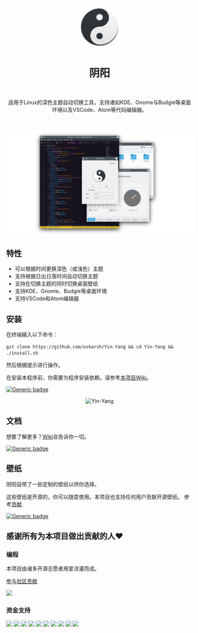 <p align="center">
  <img alt="Yin-Yang" title="Yin & Yang" src="resources/logo.svg" height="120">


<h1 align="center"> 阴阳 </h1> <br>
<p align="center">
   适用于Linux的深色主题自动切换工具，支持诸如KDE、Gnome与Budgie等桌面环境以及VSCode、Atom等代码编辑器。
</p>

<p align="center" >
    <img alt="" title="YinYang" src="https://img.shields.io/badge/Plasma-5.21-blue">
    <img alt="" title="YinYang" src="https://img.shields.io/badge/Yin&Yang-2.0-blue">
    <img alt="" title="YinYang" src="https://img.shields.io/badge/License-MIT-blue">
    <img alt="" title="YinYang" src="https://badges.frapsoft.com/os/v1/open-source.svg?v=103">
    <img alt="" title="YinYang" src="https://img.shields.io/badge/Build%20with-Python-yellow">
  

<p align="center">
  <img alt="Yin-Yang" title="Yin & Yang" src=".github/images/header.png">


## 特性

* 可以根据时间更换深色（或浅色）主题
* 支持根据日出日落时间自动切换主题
* 支持在切换主题的同时切换桌面壁纸
* 支持KDE、Gnome、Budgie等桌面环境
* 支持VSCode和Atom编辑器


## 安装
在终端输入以下命令：

```git clone https://github.com/oskarsh/Yin-Yang && cd Yin-Yang && ./install.sh```

然后根据提示进行操作。

在安装本程序前，你需要为程序安装依赖。请参考[本项目Wiki](https://github.com/oskarsh/Yin-Yang/wiki)。

[![Generic badge](https://img.shields.io/badge/see-Wiki-BLUE.svg)](<https://github.com/oskarsh/Yin-Yang/wiki>)

<p align="center" >
  <img alt="Yin-Yang" title="Yin & Yang" src=".github/images/settings.png" height="400">

## 文档

想要了解更多？[Wiki](https://github.com/oskarsh/Yin-Yang/wiki)会告诉你一切。

[![Generic badge](https://img.shields.io/badge/Visit-Wiki-BLUE.svg)](<https://github.com/oskarsh/Yin-Yang/wiki>)



## 壁纸

阴阳自带了一些定制的壁纸以供你选择。

这些壁纸是开源的，你可以随意使用。本项目也支持任何用户贡献开源壁纸。 参考[贡献](https://github.com/oskarsh/Yin-Yang/wiki/Supporting-Yin-Yang#create-yin-yang-wallpapers).

[![Generic badge](https://img.shields.io/badge/Get-Wallpapers-BLUE.svg)](https://github.com/oskarsh/Yin-Yang-Wallpapers)

## 感谢所有为本项目做出贡献的人❤

### 编程

本项目由诸多开源志愿者用爱浇灌而成。

[参与社区贡献](https://github.com/oskarsh/Yin-Yang/wiki/Contributing)

<a href="https://github.com/oskarsh/Yin-Yang/graphs/contributors"><img src="https://opencollective.com/Yin-Yang/contributors.svg?width=890&button=false" /></a>

### 资金支持

<a href="https://opencollective.com/Yin-Yang/organization/0/website"><img src="https://opencollective.com/Yin-Yang/organization/0/avatar.svg"></a>
<a href="https://opencollective.com/Yin-Yang/organization/1/website"><img src="https://opencollective.com/Yin-Yang/organization/1/avatar.svg"></a>
<a href="https://opencollective.com/Yin-Yang/organization/2/website"><img src="https://opencollective.com/Yin-Yang/organization/2/avatar.svg"></a>
<a href="https://opencollective.com/Yin-Yang/organization/3/website"><img src="https://opencollective.com/Yin-Yang/organization/3/avatar.svg"></a>
<a href="https://opencollective.com/Yin-Yang/organization/4/website"><img src="https://opencollective.com/Yin-Yang/organization/4/avatar.svg"></a>
<a href="https://opencollective.com/Yin-Yang/organization/5/website"><img src="https://opencollective.com/Yin-Yang/organization/5/avatar.svg"></a>
<a href="https://opencollective.com/Yin-Yang/organization/6/website"><img src="https://opencollective.com/Yin-Yang/organization/6/avatar.svg"></a>
<a href="https://opencollective.com/Yin-Yang/organization/7/website"><img src="https://opencollective.com/Yin-Yang/organization/7/avatar.svg"></a>
<a href="https://opencollective.com/Yin-Yang/organization/8/website"><img src="https://opencollective.com/Yin-Yang/organization/8/avatar.svg"></a>
<a href="https://opencollective.com/Yin-Yang/organization/9/website"><img src="https://opencollective.com/Yin-Yang/organization/9/avatar.svg"></a>

